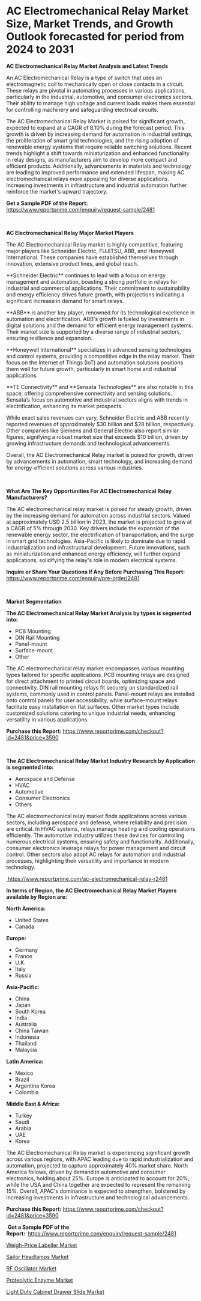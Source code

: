 <p><h1>AC Electromechanical Relay Market Size, Market Trends, and Growth Outlook forecasted for period from 2024 to 2031</h1></p><p><strong>AC Electromechanical Relay Market Analysis and Latest Trends</strong></p>
<p><p>An AC Electromechanical Relay is a type of switch that uses an electromagnetic coil to mechanically open or close contacts in a circuit. These relays are pivotal in automating processes in various applications, particularly in the industrial, automotive, and consumer electronics sectors. Their ability to manage high voltage and current loads makes them essential for controlling machinery and safeguarding electrical circuits.</p><p>The AC Electromechanical Relay Market is poised for significant growth, expected to expand at a CAGR of 8.10% during the forecast period. This growth is driven by increasing demand for automation in industrial settings, the proliferation of smart grid technologies, and the rising adoption of renewable energy systems that require reliable switching solutions. Recent trends highlight a shift towards miniaturization and enhanced functionality in relay designs, as manufacturers aim to develop more compact and efficient products. Additionally, advancements in materials and technology are leading to improved performance and extended lifespan, making AC electromechanical relays more appealing for diverse applications. Increasing investments in infrastructure and industrial automation further reinforce the market's upward trajectory.</p></p>
<p><strong>Get a Sample PDF of the Report:&nbsp;</strong> <a href="https://www.reportprime.com/enquiry/request-sample/2481?utm_campaign=62&utm_medium=2&utm_source=Github&utm_content=ia&utm_term=28102024&utm_id=ac-electromechanical-relay">https://www.reportprime.com/enquiry/request-sample/2481</a></p>
<p>&nbsp;</p>
<p><strong>AC Electromechanical Relay Major Market Players</strong></p>
<p><p>The AC Electromechanical Relay market is highly competitive, featuring major players like Schneider Electric, FUJITSU, ABB, and Honeywell International. These companies have established themselves through innovation, extensive product lines, and global reach.</p><p>**Schneider Electric** continues to lead with a focus on energy management and automation, boasting a strong portfolio in relays for industrial and commercial applications. Their commitment to sustainability and energy efficiency drives future growth, with projections indicating a significant increase in demand for smart relays.</p><p>**ABB** is another key player, renowned for its technological excellence in automation and electrification. ABB's growth is fueled by investments in digital solutions and the demand for efficient energy management systems. Their market size is supported by a diverse range of industrial sectors, ensuring resilience and expansion.</p><p>**Honeywell International** specializes in advanced sensing technologies and control systems, providing a competitive edge in the relay market. Their focus on the Internet of Things (IoT) and automation solutions positions them well for future growth, particularly in smart home and industrial applications.</p><p>**TE Connectivity** and **Sensata Technologies** are also notable in this space, offering comprehensive connectivity and sensing solutions. Sensata’s focus on automotive and industrial sectors aligns with trends in electrification, enhancing its market prospects.</p><p>While exact sales revenues can vary, Schneider Electric and ABB recently reported revenues of approximately $30 billion and $28 billion, respectively. Other companies like Siemens and General Electric also report similar figures, signifying a robust market size that exceeds $10 billion, driven by growing infrastructure demands and technological advancements.</p><p>Overall, the AC Electromechanical Relay market is poised for growth, driven by advancements in automation, smart technology, and increasing demand for energy-efficient solutions across various industries.</p></p>
<p>&nbsp;</p>
<p><strong>What Are The Key Opportunities For AC Electromechanical Relay Manufacturers?</strong></p>
<p><p>The AC electromechanical relay market is poised for steady growth, driven by the increasing demand for automation across industrial sectors. Valued at approximately USD 2.5 billion in 2023, the market is projected to grow at a CAGR of 5% through 2030. Key drivers include the expansion of the renewable energy sector, the electrification of transportation, and the surge in smart grid technologies. Asia-Pacific is likely to dominate due to rapid industrialization and infrastructural development. Future innovations, such as miniaturization and enhanced energy efficiency, will further expand applications, solidifying the relay's role in modern electrical systems.</p></p>
<p><strong>Inquire or Share Your Questions If Any Before Purchasing This Report:</strong> <a href="https://www.reportprime.com/enquiry/pre-order/2481?utm_campaign=62&utm_medium=2&utm_source=Github&utm_content=ia&utm_term=28102024&utm_id=ac-electromechanical-relay">https://www.reportprime.com/enquiry/pre-order/2481</a></p>
<p>&nbsp;</p>
<p><strong>Market Segmentation</strong></p>
<p><strong>The AC Electromechanical Relay Market Analysis by types is segmented into:</strong></p>
<p><ul><li>PCB Mounting</li><li>DIN Rail Mounting</li><li>Panel-mount</li><li>Surface-mount</li><li>Other</li></ul></p>
<p><p>The AC electromechanical relay market encompasses various mounting types tailored for specific applications. PCB mounting relays are designed for direct attachment to printed circuit boards, optimizing space and connectivity. DIN rail mounting relays fit securely on standardized rail systems, commonly used in control panels. Panel-mount relays are installed onto control panels for user accessibility, while surface-mount relays facilitate easy installation on flat surfaces. Other market types include customized solutions catering to unique industrial needs, enhancing versatility in various applications.</p></p>
<p><strong>Purchase this Report:&nbsp;</strong><a href="https://www.reportprime.com/checkout?id=2481&price=3590&utm_campaign=62&utm_medium=2&utm_source=Github&utm_content=ia&utm_term=28102024&utm_id=ac-electromechanical-relay">https://www.reportprime.com/checkout?id=2481&price=3590</a></p>
<p>&nbsp;</p>
<p><strong>The AC Electromechanical Relay Market Industry Research by Application is segmented into:</strong></p>
<p><ul><li>Aerospace and Defense</li><li>HVAC</li><li>Automotive</li><li>Consumer Electronics</li><li>Others</li></ul></p>
<p><p>The AC electromechanical relay market finds applications across various sectors, including aerospace and defense, where reliability and precision are critical. In HVAC systems, relays manage heating and cooling operations efficiently. The automotive industry utilizes these devices for controlling numerous electrical systems, ensuring safety and functionality. Additionally, consumer electronics leverage relays for power management and circuit control. Other sectors also adopt AC relays for automation and industrial processes, highlighting their versatility and importance in modern technology.</p></p>
<p><a href="https://www.reportprime.com/ac-electromechanical-relay-r2481?utm_campaign=62&utm_medium=2&utm_source=Github&utm_content=ia&utm_term=28102024&utm_id=ac-electromechanical-relay">&nbsp;https://www.reportprime.com/ac-electromechanical-relay-r2481</a></p>
<p><strong>In terms of Region, the AC Electromechanical Relay Market Players available by Region are:</strong></p>
<p>
    <p> <strong> North America: </strong>
        <ul>
            <li>United States</li>
            <li>Canada</li>
        </ul>
        </p> 
    <p> <strong> Europe: </strong>
        <ul>
            <li>Germany</li>
            <li>France</li>
            <li>U.K.</li>
            <li>Italy</li>
            <li>Russia</li>
        </ul>
        </p> 
    <p> <strong> Asia-Pacific: </strong>
        <ul>
            <li>China</li>
            <li>Japan</li>
            <li>South Korea</li>
            <li>India</li>
            <li>Australia</li>
            <li>China Taiwan</li>
            <li>Indonesia</li>
            <li>Thailand</li>
            <li>Malaysia</li>
        </ul>
        </p> 
    <p> <strong> Latin America: </strong>
        <ul>
            <li>Mexico</li>
            <li>Brazil</li>
            <li>Argentina Korea</li>
            <li>Colombia</li>
        </ul>
        </p> 
    <p> <strong> Middle East & Africa: </strong>
        <ul>
            <li>Turkey</li>
            <li>Saudi</li>
            <li>Arabia</li>
            <li>UAE</li>
            <li>Korea</li>
        </ul>
    </p>
    </p>
<p><p>The AC Electromechanical Relay market is experiencing significant growth across various regions, with APAC leading due to rapid industrialization and automation, projected to capture approximately 40% market share. North America follows, driven by demand in automotive and consumer electronics, holding about 25%. Europe is anticipated to account for 20%, while the USA and China together are expected to represent the remaining 15%. Overall, APAC's dominance is expected to strengthen, bolstered by increasing investments in infrastructure and technological advancements.</p></p>
<p><strong>Purchase this Report: </strong><a href="https://www.reportprime.com/checkout?id=2481&price=3590&utm_campaign=62&utm_medium=2&utm_source=Github&utm_content=ia&utm_term=28102024&utm_id=ac-electromechanical-relay">https://www.reportprime.com/checkout?id=2481&price=3590</a></p>
<p>&nbsp;<strong>Get a Sample PDF of the Report:&nbsp;&nbsp;</strong><a href="https://www.reportprime.com/enquiry/request-sample/2481?utm_campaign=62&utm_medium=2&utm_source=Github&utm_content=ia&utm_term=28102024&utm_id=ac-electromechanical-relay">https://www.reportprime.com/enquiry/request-sample/2481</a></p>
<p><strong></strong></p>
<p><p><a href="https://issuu.com/reportprime-2/docs/weigh-price-labeller-market-size-20_8ffb54d8543824?utm_campaign=62&utm_medium=2&utm_source=Github&utm_content=ia&utm_term=28102024&utm_id=ac-electromechanical-relay">Weigh-Price Labeller Market</a></p><p><a href="https://www.linkedin.com/pulse/sailor-headlamps-market-shifts-strategic-analysis-2024-2031-y3axf?utm_campaign=62&utm_medium=2&utm_source=Github&utm_content=ia&utm_term=28102024&utm_id=ac-electromechanical-relay">Sailor Headlamps Market</a></p><p><a href="https://github.com/abbiewimld/Market-Research-Report-List-1/blob/main/rf-oscillator-market.md?utm_campaign=62&utm_medium=2&utm_source=Github&utm_content=ia&utm_term=28102024&utm_id=ac-electromechanical-relay">RF Oscillator Market</a></p><p><a href="https://www.linkedin.com/pulse/proteolytic-enzyme-market-essentials-key-players-demand-drivers-8jwgf?utm_campaign=62&utm_medium=2&utm_source=Github&utm_content=ia&utm_term=28102024&utm_id=ac-electromechanical-relay">Proteolytic Enzyme Market</a></p><p><a href="https://issuu.com/reportprime-2/docs/light-duty-cabinet-drawer-slide-mar_529af1dd510cbb?utm_campaign=62&utm_medium=2&utm_source=Github&utm_content=ia&utm_term=28102024&utm_id=ac-electromechanical-relay">Light Duty Cabinet Drawer Slide Market</a></p></p>
